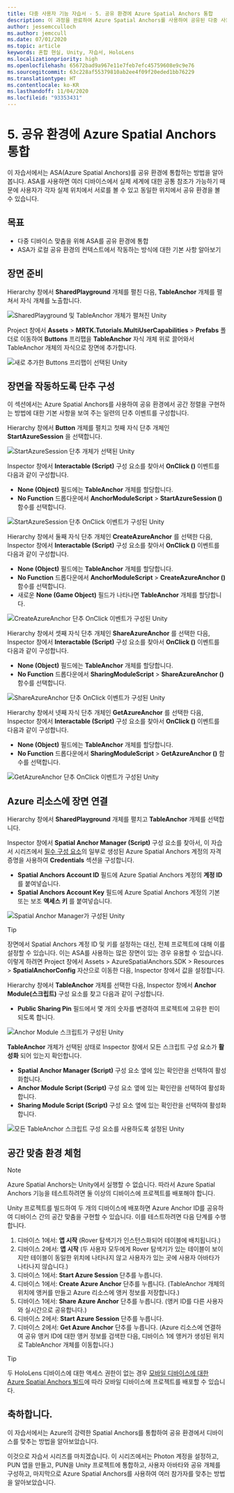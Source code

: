 ```yaml
---
title: 다중 사용자 기능 자습서 - 5. 공유 환경에 Azure Spatial Anchors 통합
description: 이 과정을 완료하여 Azure Spatial Anchors를 사용하여 공유된 다중 사용자 HoloLens 2 애플리케이션에서 개체를 고정하는 방법을 알아봅니다.
author: jessemcculloch
ms.author: jemccull
ms.date: 07/01/2020
ms.topic: article
keywords: 혼합 현실, Unity, 자습서, HoloLens
ms.localizationpriority: high
ms.openlocfilehash: 65672bad9a967e11e7feb7efc45759608e9c9e76
ms.sourcegitcommit: 63c228af55379810ab2ee4f09f20eded1bb76229
ms.translationtype: HT
ms.contentlocale: ko-KR
ms.lasthandoff: 11/04/2020
ms.locfileid: "93353431"
---
```

# <a name="5-integrating-azure-spatial-anchors-into-a-shared-experience"></a>5. 공유 환경에 Azure Spatial Anchors 통합

이 자습서에서는 ASA(Azure Spatial Anchors)를 공유 환경에 통합하는 방법을 알아봅니다. ASA를 사용하면 여러 디바이스에서 실제 세계에 대한 공통 참조가 가능하기 때문에 사용자가 각자 실제 위치에서 서로를 볼 수 있고 동일한 위치에서 공유 환경을 볼 수 있습니다.

## <a name="objectives"></a>목표

* 다중 디바이스 맞춤을 위해 ASA를 공유 환경에 통합
* ASA가 로컬 공유 환경의 컨텍스트에서 작동하는 방식에 대한 기본 사항 알아보기

## <a name="preparing-the-scene"></a>장면 준비

Hierarchy 창에서 **SharedPlayground** 개체를 펼친 다음, **TableAnchor** 개체를 펼쳐서 자식 개체를 노출합니다.

![SharedPlayground 및 TableAnchor 개체가 펼쳐진 Unity](images/mr-learning-sharing/sharing-05-section1-step1-1.png)

Project 창에서 **Assets** > **MRTK.Tutorials.MultiUserCapabilities** > **Prefabs** 폴더로 이동하여 **Buttons** 프리팹을 **TableAnchor** 자식 개체 위로 끌어와서 TableAnchor 개체의 자식으로 장면에 추가합니다.

![새로 추가한 Buttons 프리팹이 선택된 Unity](images/mr-learning-sharing/sharing-05-section1-step1-2.png)

## <a name="configuring-the-buttons-to-operate-the-scene"></a>장면을 작동하도록 단추 구성

이 섹션에서는 Azure Spatial Anchors를 사용하여 공유 환경에서 공간 정렬을 구현하는 방법에 대한 기본 사항을 보여 주는 일련의 단추 이벤트를 구성합니다.

Hierarchy 창에서 **Button** 개체를 펼치고 첫째 자식 단추 개체인 **StartAzureSession** 을 선택합니다.

![StartAzureSession 단추 개체가 선택된 Unity](images/mr-learning-sharing/sharing-05-section2-step1-1.png)

Inspector 창에서 **Interactable (Script)** 구성 요소를 찾아서 **OnClick ()** 이벤트를 다음과 같이 구성합니다.

* **None (Object)** 필드에는 **TableAnchor** 개체를 할당합니다.
* **No Function** 드롭다운에서 **AnchorModuleScript** > **StartAzureSession ()** 함수를 선택합니다.

![StartAzureSession 단추 OnClick 이벤트가 구성된 Unity](images/mr-learning-sharing/sharing-05-section2-step1-2.png)

Hierarchy 창에서 둘째 자식 단추 개체인 **CreateAzureAnchor** 를 선택한 다음, Inspector 창에서 **Interactable (Script)** 구성 요소를 찾아서 **OnClick ()** 이벤트를 다음과 같이 구성합니다.

* **None (Object)** 필드에는 **TableAnchor** 개체를 할당합니다.
* **No Function** 드롭다운에서 **AnchorModuleScript** > **CreateAzureAnchor ()** 함수를 선택합니다.
* 새로운 **None (Game Object)** 필드가 나타나면 **TableAnchor** 개체를 할당합니다.

![CreateAzureAnchor 단추 OnClick 이벤트가 구성된 Unity](images/mr-learning-sharing/sharing-05-section2-step1-3.png)

Hierarchy 창에서 셋째 자식 단추 개체인 **ShareAzureAnchor** 를 선택한 다음, Inspector 창에서 **Interactable (Script)** 구성 요소를 찾아서 **OnClick ()** 이벤트를 다음과 같이 구성합니다.

* **None (Object)** 필드에는 **TableAnchor** 개체를 할당합니다.
* **No Function** 드롭다운에서 **SharingModuleScript** > **ShareAzureAnchor ()** 함수를 선택합니다.

![ShareAzureAnchor 단추 OnClick 이벤트가 구성된 Unity](images/mr-learning-sharing/sharing-05-section2-step1-4.png)

Hierarchy 창에서 넷째 자식 단추 개체인 **GetAzureAnchor** 를 선택한 다음, Inspector 창에서 **Interactable (Script)** 구성 요소를 찾아서 **OnClick ()** 이벤트를 다음과 같이 구성합니다.

* **None (Object)** 필드에는 **TableAnchor** 개체를 할당합니다.
* **No Function** 드롭다운에서 **SharingModuleScript** > **GetAzureAnchor ()** 함수를 선택합니다.

![GetAzureAnchor 단추 OnClick 이벤트가 구성된 Unity](images/mr-learning-sharing/sharing-05-section2-step1-5.png)

## <a name="connecting-the-scene-to-the-azure-resource"></a>Azure 리소스에 장면 연결

Hierarchy 창에서 **SharedPlayground** 개체를 펼치고 **TableAnchor** 개체를 선택합니다.

Inspector 창에서 **Spatial Anchor Manager (Script)** 구성 요소를 찾아서, 이 자습서 시리즈에서 [필수 구성 요소](mr-learning-sharing-01.md#prerequisites)의 일부로 생성된 Azure Spatial Anchors 계정의 자격 증명을 사용하여 **Credentials** 섹션을 구성합니다.

* **Spatial Anchors Account ID** 필드에 Azure Spatial Anchors 계정의 **계정 ID** 를 붙여넣습니다.
* **Spatial Anchors Account Key** 필드에 Azure Spatial Anchors 계정의 기본 또는 보조 **액세스 키** 를 붙여넣습니다.

![Spatial Anchor Manager가 구성된 Unity](images/mr-learning-sharing/sharing-05-section3-step1-1.png)

> [!TIP]
> 장면에서 Spatial Anchors 계정 ID 및 키를 설정하는 대신, 전체 프로젝트에 대해 이를 설정할 수 있습니다. 이는 ASA를 사용하는 많은 장면이 있는 경우 유용할 수 있습니다. 이렇게 하려면 Project 창에서 Assets > AzureSpatialAnchors.SDK > Resources > **SpatialAnchorConfig** 자산으로 이동한 다음, Inspector 창에서 값을 설정합니다.

Hierarchy 창에서 **TableAnchor** 개체를 선택한 다음, Inspector 창에서 **Anchor Module(스크립트)** 구성 요소를 찾고 다음과 같이 구성합니다.

* **Public Sharing Pin** 필드에서 몇 개의 숫자를 변경하여 프로젝트에 고유한 핀이 되도록 합니다.

![Anchor Module 스크립트가 구성된 Unity](images/mr-learning-sharing/sharing-05-section3-step1-2.png)

**TableAnchor** 개체가 선택된 상태로 Inspector 창에서 모든 스크립트 구성 요소가 **활성화** 되어 있는지 확인합니다.

* **Spatial Anchor Manager (Script)** 구성 요소 옆에 있는 확인란을 선택하여 활성화합니다.
* **Anchor Module Script (Script)** 구성 요소 옆에 있는 확인란을 선택하여 활성화합니다.
* **Sharing Module Script (Script)** 구성 요소 옆에 있는 확인란을 선택하여 활성화합니다.

![모든 TableAnchor 스크립트 구성 요소를 사용하도록 설정된 Unity](images/mr-learning-sharing/sharing-05-section3-step1-3.png)

## <a name="trying-the-experience-with-spatial-alignment"></a>공간 맞춤 환경 체험

> [!NOTE]
> Azure Spatial Anchors는 Unity에서 실행할 수 없습니다. 따라서 Azure Spatial Anchors 기능을 테스트하려면 둘 이상의 디바이스에 프로젝트를 배포해야 합니다.

Unity 프로젝트를 빌드하여 두 개의 디바이스에 배포하면 Azure Anchor ID를 공유하여 디바이스 간의 공간 맞춤을 구현할 수 있습니다. 이를 테스트하려면 다음 단계를 수행합니다.

1. 디바이스 1에서: **앱 시작** (Rover 탐색기가 인스턴스화되어 테이블에 배치됩니다.)
2. 디바이스 2에서: **앱 시작** (두 사용자 모두에게 Rover 탐색기가 있는 테이블이 보이지만 테이블이 동일한 위치에 나타나지 않고 사용자가 있는 곳에 사용자 아바타가 나타나지 않습니다.)
3. 디바이스 1에서: **Start Azure Session** 단추를 누릅니다.
4. 디바이스 1에서: **Create Azure Anchor** 단추를 누릅니다. (TableAnchor 개체의 위치에 앵커를 만들고 Azure 리소스에 앵커 정보를 저장합니다.)
5. 디바이스 1에서: **Share Azure Anchor** 단추를 누릅니다. (앵커 ID를 다른 사용자와 실시간으로 공유합니다.)
6. 디바이스 2에서: **Start Azure Session** 단추를 누릅니다.
7. 디바이스 2에서: **Get Azure Anchor** 단추를 누릅니다. (Azure 리소스에 연결하여 공유 앵커 ID에 대한 앵커 정보를 검색한 다음, 디바이스 1에 앵커가 생성된 위치로 TableAnchor 개체를 이동합니다.)

> [!TIP]
> 두 HoloLens 디바이스에 대한 액세스 권한이 없는 경우 [모바일 디바이스에 대한 Azure Spatial Anchors 빌드](mr-learning-asa-05.md)에 따라 모바일 디바이스에 프로젝트를 배포할 수 있습니다.

## <a name="congratulations"></a>축하합니다.

이 자습서에서는 Azure의 강력한 Spatial Anchors를 통합하여 공유 환경에서 디바이스를 맞추는 방법을 알아보았습니다.

이것으로 자습서 시리즈를 마치겠습니다. 이 시리즈에서는 Photon 계정을 설정하고, PUN 앱을 만들고, PUN을 Unity 프로젝트에 통합하고, 사용자 아바타와 공유 개체를 구성하고, 마지막으로 Azure Spatial Anchors를 사용하여 여러 참가자를 맞추는 방법을 알아보았습니다.
